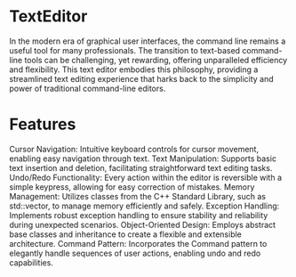 # TextEditor

In the modern era of graphical user interfaces, the command line remains a useful tool for many professionals. The transition to text-based command-line tools can be challenging, yet rewarding, offering unparalleled efficiency and flexibility. This text editor embodies this philosophy, providing a streamlined text editing experience that harks back to the simplicity and power of traditional command-line editors.

# Features

Cursor Navigation: Intuitive keyboard controls for cursor movement, enabling easy navigation through text.
Text Manipulation: Supports basic text insertion and deletion, facilitating straightforward text editing tasks.
Undo/Redo Functionality: Every action within the editor is reversible with a simple keypress, allowing for easy correction of mistakes.
Memory Management: Utilizes classes from the C++ Standard Library, such as std::vector, to manage memory efficiently and safely.
Exception Handling: Implements robust exception handling to ensure stability and reliability during unexpected scenarios.
Object-Oriented Design: Employs abstract base classes and inheritance to create a flexible and extensible architecture.
Command Pattern: Incorporates the Command pattern to elegantly handle sequences of user actions, enabling undo and redo capabilities.
